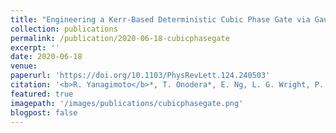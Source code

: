 ```yaml
---
title: "Engineering a Kerr-Based Deterministic Cubic Phase Gate via Gaussian Operations"
collection: publications
permalink: /publication/2020-06-18-cubicphasegate
excerpt: ''
date: 2020-06-18
venue: 
paperurl: 'https://doi.org/10.1103/PhysRevLett.124.240503'
citation: '<b>R. Yanagimoto</b>*, T. Onodera*, E. Ng, L. G. Wright, P. L. McMahon, H. Mabuchi, Phys. Rev. Lett. <b> 124</b>, 240503(2020).'
featured: true
imagepath: '/images/publications/cubicphasegate.png'
blogpost: false
---
```

